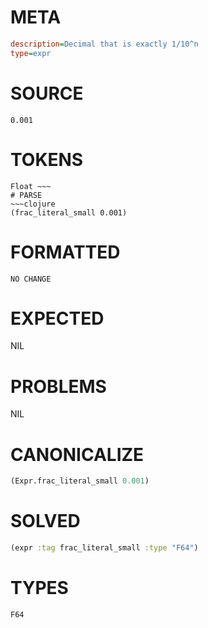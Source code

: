 # META
~~~ini
description=Decimal that is exactly 1/10^n
type=expr
~~~
# SOURCE
~~~roc
0.001
~~~
# TOKENS
~~~text
Float ~~~
# PARSE
~~~clojure
(frac_literal_small 0.001)
~~~
# FORMATTED
~~~roc
NO CHANGE
~~~
# EXPECTED
NIL
# PROBLEMS
NIL
# CANONICALIZE
~~~clojure
(Expr.frac_literal_small 0.001)
~~~
# SOLVED
~~~clojure
(expr :tag frac_literal_small :type "F64")
~~~
# TYPES
~~~roc
F64
~~~
